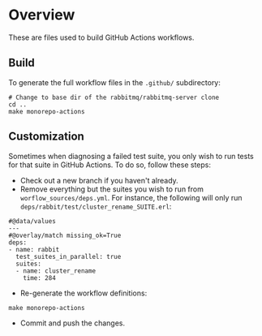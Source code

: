 # Overview

These are files used to build GitHub Actions workflows.

## Build

To generate the full workflow files in the `.github/` subdirectory:
```
# Change to base dir of the rabbitmq/rabbitmq-server clone
cd ..
make monorepo-actions
```

## Customization

Sometimes when diagnosing a failed test suite, you only wish to run tests for that suite in GitHub Actions. To do so, follow these steps:

* Check out a new branch if you haven't already.
* Remove everything but the suites you wish to run from `worflow_sources/deps.yml`. For instance, the following will only run `deps/rabbit/test/cluster_rename_SUITE.erl`:
```
#@data/values
---
#@overlay/match missing_ok=True
deps:
- name: rabbit
  test_suites_in_parallel: true
  suites:
  - name: cluster_rename
    time: 284
```
* Re-generate the workflow definitions:
```
make monorepo-actions
```
* Commit and push the changes.
